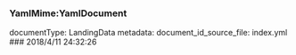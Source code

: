 ### YamlMime:YamlDocument
documentType: LandingData
metadata:
    document_id_source_file: index.yml
    ### 2018/4/11 24:32:26
